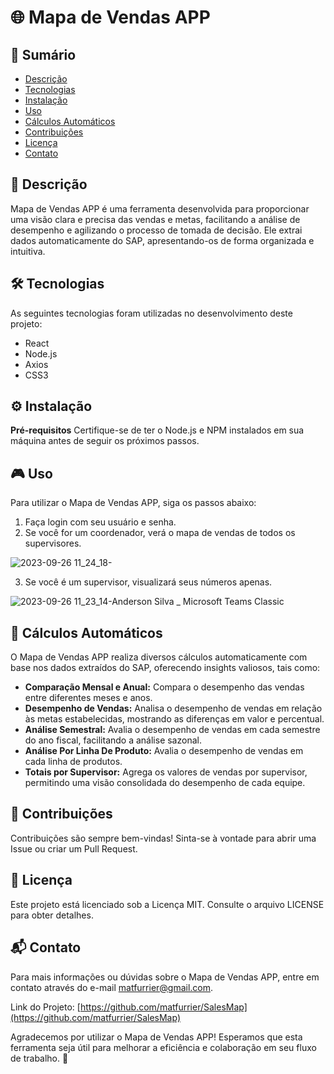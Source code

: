 # 🌐 Mapa de Vendas APP

## 📝 Sumário
- [Descrição](#descrição)
- [Tecnologias](#tecnologias)
- [Instalação](#instalação)
- [Uso](#uso)
- [Cálculos Automáticos](#cálculos-automáticos)
- [Contribuições](#contribuições)
- [Licença](#licença)
- [Contato](#contato)

## 📖 Descrição
Mapa de Vendas APP é uma ferramenta desenvolvida para proporcionar uma visão clara e precisa das vendas e metas, facilitando a análise de desempenho e agilizando o processo de tomada de decisão. Ele extrai dados automaticamente do SAP, apresentando-os de forma organizada e intuitiva.

## 🛠 Tecnologias
As seguintes tecnologias foram utilizadas no desenvolvimento deste projeto:
- React
- Node.js
- Axios
- CSS3

## ⚙ Instalação
**Pré-requisitos**
Certifique-se de ter o Node.js e NPM instalados em sua máquina antes de seguir os próximos passos.

## 🎮 Uso
Para utilizar o Mapa de Vendas APP, siga os passos abaixo:
1. Faça login com seu usuário e senha.
2. Se você for um coordenador, verá o mapa de vendas de todos os supervisores.

![2023-09-26 11_24_18-](https://github.com/matfurrier/mpv/assets/30526394/196f7fae-279b-4081-8677-364c8b7ed696)

3. Se você é um supervisor, visualizará seus números apenas.

![2023-09-26 11_23_14-Anderson Silva _ Microsoft Teams Classic](https://github.com/matfurrier/mpv/assets/30526394/a228eb5d-9269-42dc-90bf-0eea2cf23eed)


## 🧮 Cálculos Automáticos
O Mapa de Vendas APP realiza diversos cálculos automaticamente com base nos dados extraídos do SAP, oferecendo insights valiosos, tais como:
- **Comparação Mensal e Anual:** Compara o desempenho das vendas entre diferentes meses e anos.
- **Desempenho de Vendas:** Analisa o desempenho de vendas em relação às metas estabelecidas, mostrando as diferenças em valor e percentual.
- **Análise Semestral:** Avalia o desempenho de vendas em cada semestre do ano fiscal, facilitando a análise sazonal.
- **Análise Por Linha De Produto:** Avalia o desempenho de vendas em cada linha de produtos.
- **Totais por Supervisor:** Agrega os valores de vendas por supervisor, permitindo uma visão consolidada do desempenho de cada equipe.

## 🤝 Contribuições
Contribuições são sempre bem-vindas! Sinta-se à vontade para abrir uma Issue ou criar um Pull Request.

## 📄 Licença
Este projeto está licenciado sob a Licença MIT. Consulte o arquivo LICENSE para obter detalhes.

## 📬 Contato
Para mais informações ou dúvidas sobre o Mapa de Vendas APP, entre em contato através do e-mail [matfurrier@gmail.com](mailto:matfurrier@gmail.com).

Link do Projeto: [https://github.com/matfurrier/SalesMap](https://github.com/matfurrier/SalesMap)

Agradecemos por utilizar o Mapa de Vendas APP! Esperamos que esta ferramenta seja útil para melhorar a eficiência e colaboração em seu fluxo de trabalho. 🚀
